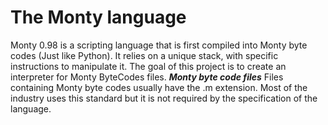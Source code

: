 # The Monty language
Monty 0.98 is a scripting language that is first compiled into Monty byte codes (Just like Python). It relies on a unique stack, with specific instructions to manipulate it. The goal of this project is to create an interpreter for Monty ByteCodes files.
***Monty byte code files***
Files containing Monty byte codes usually have the .m extension. Most of the industry uses this standard but it is not required by the specification of the language.
